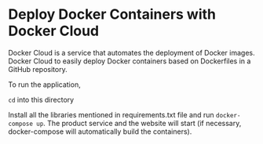 # Deploy Docker Containers with Docker Cloud

Docker Cloud is a service that automates the deployment of Docker images.
Docker Cloud to easily deploy Docker containers based on Dockerfiles in a GitHub repository.


To run the application, 

`cd` into this directory 

Install all the libraries mentioned in requirements.txt file 
and run `docker-compose up`.
The product service and the website will start (if necessary, docker-compose will automatically build the containers).
